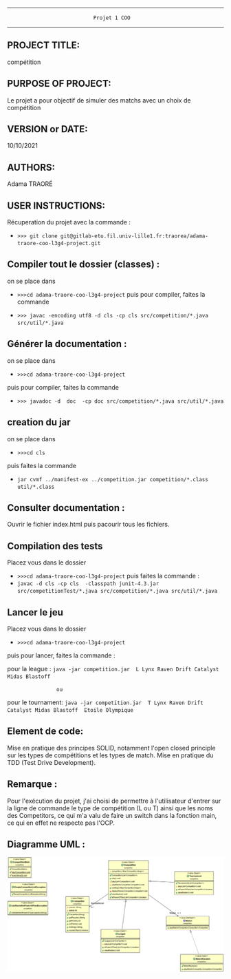 ------------------------------------------------------------------------
                                Projet 1 COO
------------------------------------------------------------------------
## PROJECT TITLE:

  compétition

## PURPOSE OF PROJECT:

  Le projet a pour objectif de simuler des matchs avec un choix de compétition

## VERSION or DATE:

  10/10/2021
  

## AUTHORS:

  Adama TRAORÉ

## USER INSTRUCTIONS:

  Récuperation du projet avec la commande :

  * `>>> git clone git@gitlab-etu.fil.univ-lille1.fr:traorea/adama-traore-coo-l3g4-project.git `


  ## Compiler tout le dossier (classes) :

  on se place dans 
  * `>>>cd adama-traore-coo-l3g4-project`
  puis pour compiler, faites la commande 

 *  `>>> javac -encoding utf8 -d cls -cp cls src/competition/*.java src/util/*.java`


  ## Générer la documentation :
  
   on se place dans 
  * `>>>cd adama-traore-coo-l3g4-project`

  puis pour compiler, faites la commande 
  
  * `>>> javadoc -d  doc  -cp doc src/competition/*.java src/util/*.java`


  ## creation du jar

  on se place dans 
  * `>>>cd cls`

  puis faites la commande
  * `jar cvmf ../manifest-ex ../competition.jar competition/*.class util/*.class`


  ## Consulter documentation :

Ouvrir le fichier index.html puis pacourir tous les fichiers.


## Compilation des tests

Placez vous dans le dossier
* `>>>cd adama-traore-coo-l3g4-project`
puis faites la commande :
* `javac -d cls -cp cls  -classpath junit-4.3.jar src/competitionTest/*.java src/competition/*.java src/util/*.java`

## Lancer le jeu

Placez vous dans le dossier
* `>>>cd adama-traore-coo-l3g4-project`

puis pour lancer, faites la commande :


pour la league : `java -jar competition.jar  L Lynx Raven Drift Catalyst Midas Blastoff `  

                    ou 

pour le tournament: `java -jar competition.jar  T Lynx Raven Drift Catalyst Midas Blastoff  Etoile Olympique`

## Element de code:
  Mise en pratique des principes SOLID, notamment l'open closed principle sur les types de compétitions et les types de match. Mise en pratique du TDD (Test Drive Development).

## Remarque :
  Pour l'exécution du projet, j'ai choisi de permettre à l'utilisateur d'entrer sur la ligne de commande le type de compétition (L ou T) ainsi que les noms des Competitors, ce qui m'a valu de faire un switch dans la fonction main, ce qui en effet ne respecte pas l'OCP.
## Diagramme UML :
![Screenshot](src/uml/diagramme.png)
